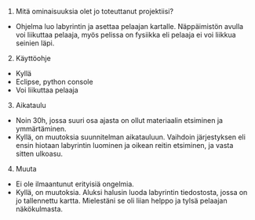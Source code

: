 1. Mitä ominaisuuksia olet jo toteuttanut projektiisi?

- Ohjelma luo labyrintin ja asettaa pelaajan kartalle. Näppäimistön avulla voi
liikuttaa pelaaja, myös pelissa on fysiikka eli pelaaja ei voi liikkua seinien 
läpi.

2. Käyttöohje

- Kyllä
- Eclipse, python console
- Voi liikuttaa pelaaja

3. Aikataulu

- Noin 30h, jossa suuri osa ajasta on ollut materiaalin etsiminen ja ymmärtäminen.
- Kyllä, on muutoksia suunnitelman aikatauluun. Vaihdoin järjestyksen eli ensin
hiotaan labyrintin luominen ja oikean reitin etsiminen, ja vasta sitten ulkoasu.

4. Muuta

- Ei ole ilmaantunut erityisiä ongelmia.
- Kyllä, on muutoksia. Aluksi halusin luoda labyrintin tiedostosta, jossa on jo 
tallennettu kartta. Mielestäni se oli liian helppo ja tylsä pelaajan näkökulmasta.